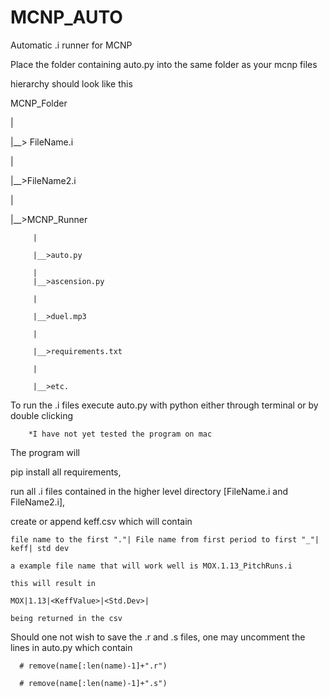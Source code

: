 # MCNP_AUTO

Automatic .i runner for MCNP

Place the folder containing auto.py into the same folder as your mcnp files

hierarchy should look like this


MCNP_Folder

  |
  
  |__> FileName.i
  
  |
  
  |__>FileName2.i
  
  |
  
  |__>MCNP_Runner
  
         |
         
         |__>auto.py
         
         |
         |__>ascension.py
         
         |
         
         |__>duel.mp3
         
         |
         
         |__>requirements.txt
         
         |
         
         |__>etc.
         
To run the .i files execute auto.py with  python either through terminal or by double clicking

        *I have not yet tested the program on mac
        
The program will 

  pip install all requirements,
  
  run all .i files contained in the higher level directory [FileName.i and FileName2.i],
  
  create or append keff.csv which will contain
  
    file name to the first "."| File name from first period to first "_"| keff| std dev
    
    a example file name that will work well is MOX.1.13_PitchRuns.i
    
    this will result in
    
    MOX|1.13|<KeffValue>|<Std.Dev>|
    
    being returned in the csv
    
Should one not wish to save the .r and .s files, one may uncomment the lines in auto.py which contain 

      # remove(name[:len(name)-1]+".r")
      
      # remove(name[:len(name)-1]+".s")
